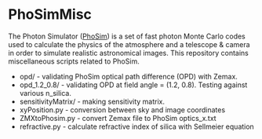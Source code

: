 # PhoSimMisc

The Photon Simulator ([PhoSim](https://bitbucket.org/phosim/phosim_release)) is a set of fast photon Monte Carlo codes used to calculate the physics of the atmosphere and a telescope & camera in order to simulate realistic astronomical images. This repository contains miscellaneous scripts related to PhoSim.

* opd/ - validating PhoSim optical path difference (OPD) with Zemax.
* opd_1.2_0.8/ - validating OPD at field angle = (1.2, 0.8). Testing against various n_silica.
* sensitivityMatrix/ - making sensitivity matrix.
* xyPosition.py - conversion between sky and image coordinates
* ZMXtoPhosim.py - convert Zemax file to PhoSim optics_x.txt
* refractive.py - calculate refractive index of silica with Sellmeier equation


